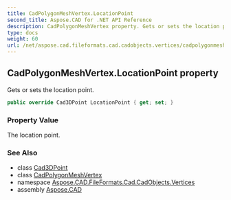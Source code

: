 ```yaml
---
title: CadPolygonMeshVertex.LocationPoint
second_title: Aspose.CAD for .NET API Reference
description: CadPolygonMeshVertex property. Gets or sets the location point
type: docs
weight: 60
url: /net/aspose.cad.fileformats.cad.cadobjects.vertices/cadpolygonmeshvertex/locationpoint/
---
```

## CadPolygonMeshVertex.LocationPoint property

Gets or sets the location point.

```csharp
public override Cad3DPoint LocationPoint { get; set; }
```

### Property Value

The location point.

### See Also

* class [Cad3DPoint](../../../aspose.cad.fileformats.cad.cadobjects/cad3dpoint/)
* class [CadPolygonMeshVertex](../)
* namespace [Aspose.CAD.FileFormats.Cad.CadObjects.Vertices](../../cadpolygonmeshvertex/)
* assembly [Aspose.CAD](../../../)


